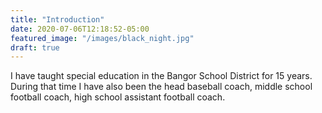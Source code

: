 ```yaml
---
title: "Introduction"
date: 2020-07-06T12:18:52-05:00
featured_image: "/images/black_night.jpg"
draft: true
---
```

I have taught special education in the Bangor School District for 15 years. During that time I have also been the head baseball coach, middle school football coach, high school assistant football coach.
